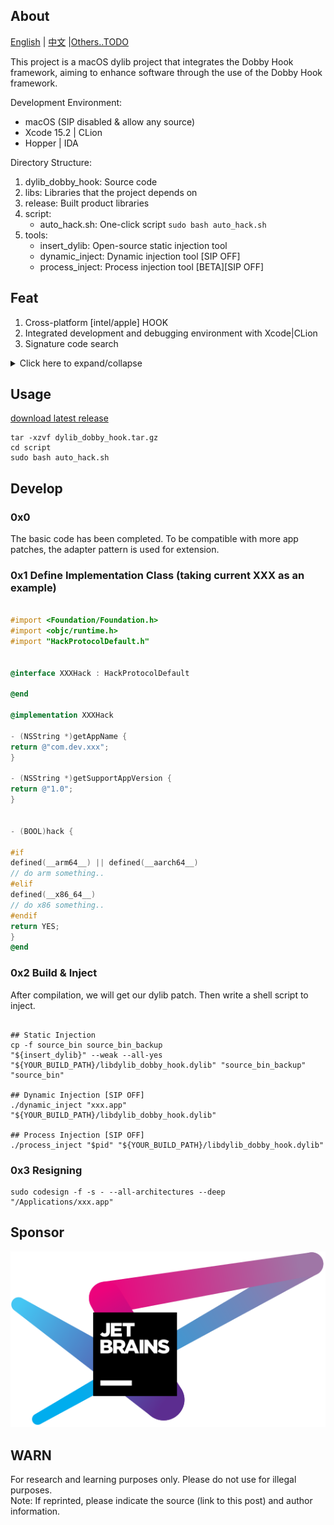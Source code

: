 ## About

[English](https://github.com/marlkiller/dylib_dobby_hook/blob/master/README.md) | [中文](https://github.com/marlkiller/dylib_dobby_hook/blob/master/README.zh-CN.md) |[Others..TODO]()


This project is a macOS dylib project that integrates the Dobby Hook framework, aiming to enhance software through the use of the Dobby Hook framework.

Development Environment:

- macOS (SIP disabled & allow any source)
- Xcode 15.2 | CLion
- Hopper | IDA

Directory Structure:

1. dylib_dobby_hook: Source code
2. libs: Libraries that the project depends on
3. release: Built product libraries
4. script:
   - auto_hack.sh: One-click script `sudo bash auto_hack.sh`
5. tools:
   - insert_dylib: Open-source static injection tool
   - dynamic_inject: Dynamic injection tool [SIP OFF]
   - process_inject: Process injection tool [BETA][SIP OFF]

## Feat

1. Cross-platform [intel/apple] HOOK
2. Integrated development and debugging environment with Xcode|CLion
3. Signature code search

<details>
  <summary>Click here to expand/collapse</summary>

| App             | version | x86 | arm | Download                                     | SIP | Author              |
|-----------------|---------|-----|-----|----------------------------------------------|-----|---------------------|
| TablePlus       | 6.*     | ✔   | ✔   | https://tableplus.com/                       |     |                     |
| DevUtils        | 1.*     | ✔   | ✔   | https://devutils.com/                        |     |                     |
| AirBuddy        | 2.*     | ✔   | ✔   | https://v2.airbuddy.app/download             |     |                     |
| Navicat Premium | 17.*    | ✔   | ✔   | App Store                                    |     |                     |
| Paste           | 4.*     | ✔   | ✔   | App Store                                    |     | Hokkaido            |
| iStat Menus     | 7.*     | ✔   | ✔   | https://bjango.com/mac/istatmenus/           |     | Hokkaido            |
| Transmit        | 5.*     | ✔   | ✔   | https://panic.com/transmit/#download         |     |                     |
| AnyGo           | 7.*     | ✔   | ✔   | https://itoolab.com/gps-location-changer/    |     |                     |
| Downie          | 4.*     | ✔   | ✔   | https://software.charliemonroe.net/downie/   |     |                     |
| Permute         | 3.*     | ✔   | ✔   | https://software.charliemonroe.net/permute/  |     |                     |
| ProxyMan        | 5.      | ✔   | ✔   | https://proxyman.io/                         | ON  |                     |
| Movist Pro      | 2.*     | ✔   | ✔   | https://movistprime.com/                     |     |                     |
| Surge           | 5.8.*   | ✔   | ✔   | https://nssurge.com/                         | ON  |                     |
| Infuse          | 7.7.*   | ✔   | ✔   | App Store                                    |     |                     |
| MacUpdater      | 3.      | ✔   | ✔   | https://www.corecode.io/macupdater/#download |     |                     |
| CleanShotX      | 4.      | ✔   | ✔   | https://updates.getcleanshot.com/v3/         |     |                     |
| ForkLift        | 4.      | ✔   | ✔   | https://binarynights.com/                    | ON  |                     |
| IDA Pro         | 9.      | ✔   | ✔   | https://out5.hex-rays.com/beta90_6ba923/     |     | alula               |
| Alfred         | 5.      | ✔   | ✔   | https://www.alfredapp.com/app/update5/prerelease.xml     |     | weizi               |

</details>

## Usage

[download latest release](https://github.com/marlkiller/dylib_dobby_hook_private/releases/download/latest/dylib_dobby_hook.tar.gz)

```shell
tar -xzvf dylib_dobby_hook.tar.gz
cd script 
sudo bash auto_hack.sh
```

## Develop

### 0x0

The basic code has been completed. To be compatible with more app patches, the adapter pattern is used for extension.

### 0x1 Define Implementation Class (taking current XXX as an example)

```objective-c

#import <Foundation/Foundation.h>
#import <objc/runtime.h>
#import "HackProtocolDefault.h"


@interface XXXHack : HackProtocolDefault

@end

@implementation XXXHack

- (NSString *)getAppName {
return @"com.dev.xxx";
}

- (NSString *)getSupportAppVersion {
return @"1.0";
}


- (BOOL)hack {

#if
defined(__arm64__) || defined(__aarch64__)
// do arm something..
#elif
defined(__x86_64__)
// do x86 something..
#endif
return YES;
}
@end

```

### 0x2 Build & Inject

After compilation, we will get our dylib patch.
Then write a shell script to inject.

```shell

## Static Injection
cp -f source_bin source_bin_backup 
"${insert_dylib}" --weak --all-yes "${YOUR_BUILD_PATH}/libdylib_dobby_hook.dylib" "source_bin_backup" "source_bin"

## Dynamic Injection [SIP OFF]
./dynamic_inject "xxx.app" "${YOUR_BUILD_PATH}/libdylib_dobby_hook.dylib"

## Process Injection [SIP OFF]
./process_inject "$pid" "${YOUR_BUILD_PATH}/libdylib_dobby_hook.dylib"
```


### 0x3 Resigning
```shell
sudo codesign -f -s - --all-architectures --deep "/Applications/xxx.app"
```

## Sponsor

[![JetBrains](jetbrains.svg)](https://www.jetbrains.com/?from=dylib_dobby_hook "JetBrains")

## WARN

For research and learning purposes only. Please do not use for illegal purposes.   
Note: If reprinted, please indicate the source (link to this post) and author information.

